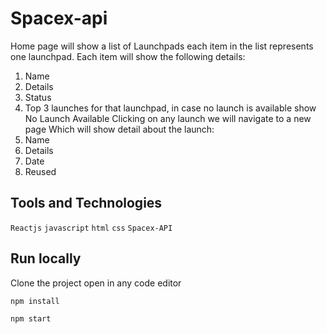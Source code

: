 # Spacex-api
 Home page will show a list of Launchpads each item in the list represents one launchpad. Each item will show the following details:
1. 	Name
2. 	Details
3. 	Status
4. 	Top 3 launches for that launchpad, in case no launch is available show No Launch Available
Clicking on any launch we will navigate to a new page
Which will show detail about the launch:
1. 	Name
2. 	Details
3. 	Date
4. 	Reused

## Tools and Technologies
`Reactjs` `javascript` `html` `css` `Spacex-API`

## Run locally
Clone the project open in any code editor
```bash
npm install
```
```bash 
npm start
```
